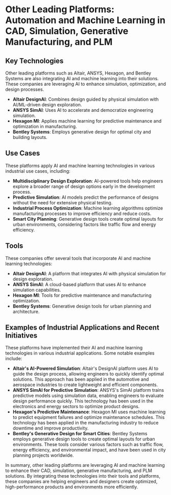 # Other Leading Platforms: Automation and Machine Learning in CAD, Simulation, Generative Manufacturing, and PLM

## Key Technologies

Other leading platforms such as Altair, ANSYS, Hexagon, and Bentley Systems are also integrating AI and machine learning into their solutions. These companies are leveraging AI to enhance simulation, optimization, and design processes.

- **Altair DesignAI**: Combines design guided by physical simulation with AI/ML-driven design exploration.
- **ANSYS SimAI**: Uses AI to accelerate and democratize engineering simulation.
- **Hexagon MI**: Applies machine learning for predictive maintenance and optimization in manufacturing.
- **Bentley Systems**: Employs generative design for optimal city and building layouts.

## Use Cases

These platforms apply AI and machine learning technologies in various industrial use cases, including:

- **Multidisciplinary Design Exploration**: AI-powered tools help engineers explore a broader range of design options early in the development process.
- **Predictive Simulation**: AI models predict the performance of designs without the need for extensive physical testing.
- **Industrial Process Optimization**: Machine learning algorithms optimize manufacturing processes to improve efficiency and reduce costs.
- **Smart City Planning**: Generative design tools create optimal layouts for urban environments, considering factors like traffic flow and energy efficiency.

## Tools

These companies offer several tools that incorporate AI and machine learning technologies:

- **Altair DesignAI**: A platform that integrates AI with physical simulation for design exploration.
- **ANSYS SimAI**: A cloud-based platform that uses AI to enhance simulation capabilities.
- **Hexagon MI**: Tools for predictive maintenance and manufacturing optimization.
- **Bentley Systems**: Generative design tools for urban planning and architecture.

## Examples of Industrial Applications and Recent Initiatives

These platforms have implemented their AI and machine learning technologies in various industrial applications. Some notable examples include:

- **Altair's AI-Powered Simulation**: Altair's DesignAI platform uses AI to guide the design process, allowing engineers to quickly identify optimal solutions. This approach has been applied in the automotive and aerospace industries to create lightweight and efficient components.
- **ANSYS SimAI for Predictive Simulation**: ANSYS's SimAI platform trains predictive models using simulation data, enabling engineers to evaluate design performance quickly. This technology has been used in the electronics and energy sectors to optimize product designs.
- **Hexagon's Predictive Maintenance**: Hexagon MI uses machine learning to predict equipment failures and optimize maintenance schedules. This technology has been applied in the manufacturing industry to reduce downtime and improve productivity.
- **Bentley's Generative Design for Smart Cities**: Bentley Systems employs generative design tools to create optimal layouts for urban environments. These tools consider various factors such as traffic flow, energy efficiency, and environmental impact, and have been used in city planning projects worldwide.

In summary, other leading platforms are leveraging AI and machine learning to enhance their CAD, simulation, generative manufacturing, and PLM solutions. By integrating these technologies into their tools and platforms, these companies are helping engineers and designers create optimized, high-performance products and environments more efficiently.

